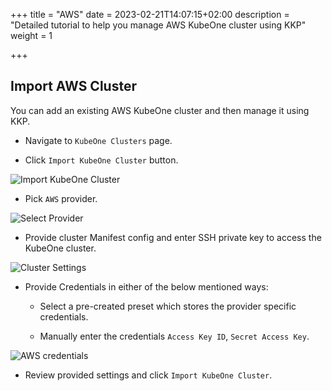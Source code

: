 +++
title = "AWS"
date = 2023-02-21T14:07:15+02:00
description = "Detailed tutorial to help you manage AWS KubeOne cluster using KKP"
weight = 1

+++

## Import AWS Cluster

You can add an existing AWS KubeOne cluster and then manage it using KKP.

- Navigate to `KubeOne Clusters` page.

- Click `Import KubeOne Cluster` button.

![Import KubeOne Cluster](/img/kubermatic/v2.24/tutorials/kubeone_clusters/cluster_list_empty.png "Import KubeOne Cluster")

- Pick `AWS` provider.

![Select Provider](/img/kubermatic/v2.24/tutorials/kubeone_clusters/import_kubeone_cluster.png "Select Provider")

- Provide cluster Manifest config and enter SSH private key to access the KubeOne cluster.

![Cluster Settings](/img/kubermatic/v2.24/tutorials/kubeone_clusters/cluster_settings_step.png "Cluster Settings")

- Provide Credentials in either of the below mentioned ways:
    - Select a pre-created preset which stores the provider specific credentials.

    - Manually enter the credentials `Access Key ID`, `Secret Access Key`.

![AWS credentials](/img/kubermatic/v2.24/tutorials/kubeone_clusters/aws_credentials_step.png "AWS credentials")

- Review provided settings and click `Import KubeOne Cluster`.



